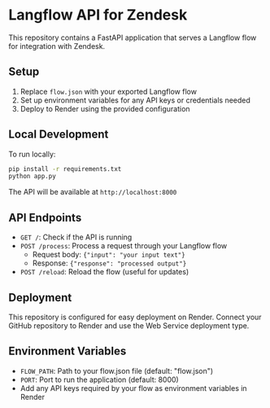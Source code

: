 # Langflow API for Zendesk

This repository contains a FastAPI application that serves a Langflow flow for integration with Zendesk.

## Setup

1. Replace `flow.json` with your exported Langflow flow
2. Set up environment variables for any API keys or credentials needed
3. Deploy to Render using the provided configuration

## Local Development

To run locally:

```bash
pip install -r requirements.txt
python app.py
```

The API will be available at `http://localhost:8000`

## API Endpoints

- `GET /`: Check if the API is running
- `POST /process`: Process a request through your Langflow flow
  - Request body: `{"input": "your input text"}`
  - Response: `{"response": "processed output"}`
- `POST /reload`: Reload the flow (useful for updates)

## Deployment

This repository is configured for easy deployment on Render. Connect your GitHub repository to Render and use the Web Service deployment type.

## Environment Variables

- `FLOW_PATH`: Path to your flow.json file (default: "flow.json")
- `PORT`: Port to run the application (default: 8000)
- Add any API keys required by your flow as environment variables in Render
